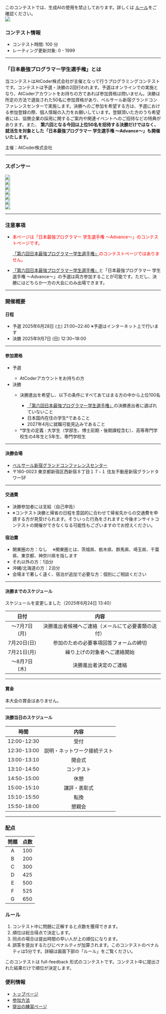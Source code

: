 
<div>

<style>
#t {
    text-align: left;
  }

  .mylist {
    margin-top: 0px;
    padding-left: 20px;
    list-style-type: none;
  }

  .mylist ul {
    margin-top: 0px;
  }

  .sponsore-label {
    margin: 40px 0 40px 0;
  }

  .sponsore-label h3 {
    text-align: center;
    margin: 0 0 0 0;
  }

  .sponsore {
    text-align: center;
    margin: 0 0 40px 0;
  }

  div.platinum-rectangle img {
    width: 180px;
    height: 90px;
    object-fit: contain;
  }

  div.gold-rectangle img {
    width: 150px;
    height: 75px;
    object-fit: contain;
  }

  div.silver-rectangle img {
    width: 120px;
    height: 60px;
    margin-top: 10px;
    margin-bottom: 10px;
    object-fit: contain;
  }

  div.silver-square img {
    width: 60px;
    height: 60px;
    margin-top: 10px;
    margin-bottom: 10px;
    object-fit: contain;
  }

  div.blonze-rectangle img {
    width: 100px;
    height: 50px;
    object-fit: contain;
  }

  table thead tr th {
    text-align: center;
  }

  table tbody tr td {
    text-align: center;
  }

</style>

<span>

<span>

<span>
このコンテストでは、生成AIの使用を禁止しております。詳しくは
  <a href="https://info.atcoder.jp/entry/llm-rules-ja?_gl=1*pg9i2k*_ga*NjgwOTI3NTUwLjE3Mzc0NDgzMDE.*_ga_RC512FD18N*czE3NDk3MDQ0NDgkbzQyMiRnMSR0MTc0OTcwNzQ1MiRqMjgkbDAkaDA.">ルール</a>をご確認ください。

</span>

<div>

<img src="https://img.atcoder.jp/arc1000/logo.png">

</img>

</div>



### **コンテスト情報**

<section>

<ul>

<li>
コンテスト時間: 100 分
</li>

<li>
レーティング更新対象: 0 - 
<span>
1999
</span>

</li>

</ul>

</section>

---

### **「日本最強プログラマー学生選手権」とは**

<section>

<p>
当コンテストはAtCoder株式会社が主催となって行うプログラミングコンテストです。コンテストは予選・決勝の2回行われます。予選はオンラインでの実施となり、AtCoderアカウントをお持ちの方であれば参加資格は問いません。決勝は所定の方法で選抜された50名に参加資格があり、ベルサール新宿グランドコンファレンスセンターで実施します。決勝へのご参加を希望する方は、予選における参加登録の際、個人情報の入力をお願いしています。登録頂いた方のうち希望者には、協賛企業の採用に関するご案内や関連イベントへのご招待などの特典があります。また、
<b>
第六回となる今回は上位50名を招待する決勝だけではなく、就活生を対象とした「日本最強プログラマー 学生選手権 ～Advance～」も開催いたします。
</b>

</p>

<div>
主催：AtCoder株式会社
</div>

</section>

---

### **スポンサー**

<div>

<div>

<div>

<div>
<a href="https://www.uniquevision.co.jp/">
<img src="https://img.atcoder.jp/arc201/uniquevision_log.png">

</img>
</a>
</div>

</div>

<div>

<div>
<a href="https://www.algo-artis.com/ ">
<img src="https://img.atcoder.jp/masters-qual/ALGOARTIS.png">

</img>
</a>
</div>

</div>

<div>

<div>
<a href="https://recruit.elysium.co.jp/">
<img src="https://img.atcoder.jp/abc358/ELYSIUM_logo.jpg">

</img>
</a>
</div>

</div>

<div>

<div>
<a href="https://www.future.co.jp/recruit/?utm_source=atcoder&utm_medium=referral&utm_campaign=arc180&utm_content=topsponsorlogo">
<img src="https://img.atcoder.jp/abc313/cf0977ed790e5ed4b883b022d112a36a.png">

</img>
</a>
</div>

</div>

<div>

<div>
<a href="https://www.fixstars.com/ja">
<img src="https://img.atcoder.jp/abc412/fixstars-logo.png">

</img>
</a>
</div>

</div>

<div>

<div>
<a href="https://www.basenet.co.jp/recruit/index.html">
<img src="https://img.atcoder.jp/arc201/43e0ea566d5bfe77220990a11aa3f26d.png">

</img>
</a>
</div>

</div>

<div>

<div>
<a href="https://www.recruit.co.jp/employment/students/internship/dsintern/?utm_source=atcoder_a&utm_medium=event&utm_campaign=25dssis">
<img src="https://img.atcoder.jp/abc412/recruit-logo.png">

</img>
</a>
</div>

</div>

</div>

</div>

---

### **注意事項**

<section>

<ul>

<li>

<font color="red">本ページは「日本最強プログラマー 学生選手権 ～Advance～」のコンテストページです。

<a href="https://atcoder.jp/contests/arc201">「第六回日本最強プログラマー学生選手権」</a>のコンテストページではありません。</font>

</li>

<li>
<a href="https://atcoder.jp/contests/arc201">「第六回日本最強プログラマー学生選手権」</a>と「日本最強プログラマー 学生選手権 ～Advance～」の予選は両方参加することが可能です。ただし、決勝にはどちらか一方の大会にのみ出場できます。
</li>

</ul>

</section>

---

### **開催概要**

#### **日程**

<ul>

<li>
予選 2025年6月28日
<span>
(土)
</span>
21:00~22:40 
<span>
※予選はインターネット上で行います
</span>

</li>

<li>
決勝 2025年9月7日
<span>
(日)
</span>
12:30~18:00
    
</li>

</ul>

---

#### **参加資格**

<ul>

<li>
予選
</li>

<ul>

<li>
AtCoderアカウントをお持ちの方
</li>

</ul>

<li>
決勝 
</li>

<ul>

<li>
決勝進出を希望し、以下の条件にすべてあてはまる方の中から上位100名
</li>

<ul>

<li>
<a href="https://atcoder.jp/contests/arc201">「第六回日本最強プログラマー学生選手権」</a>の決勝進出者に選ばれていないこと
</li>

<li>
日本国内在住の学生*であること
</li>

<li>
2027年4月に就職可能見込みであること
</li>

</ul>

<li>
*学生の定義 : 大学生（学部生、博士前期・後期課程含む）、高等専門学校生の4年生と5年生、専門学校生
</li>

</ul>

</ul>

---

#### **決勝会場**

<ul>

<li>
<a href="https://www.bellesalle.co.jp/shisetsu/shinjuku/bs_shinjukugrand/">ベルサール新宿グランドコンファレンスセンター</a>
</li>

<li>
〒160-0023 東京都新宿区西新宿８丁目１７−１ 住友不動産新宿グランドタワー5F
</li>

</ul>

---

#### **交通費**

<ul>

<li>
決勝参加者には支給（自己申告）
</li>

<li>
※コンテスト決勝と帰省の日程を意図的に合わせて帰省先からの交通費を申請する方が見受けられます。そういった行為をされますと今後オンサイトコンテストの開催ができなくなる可能性もございますのでお控えください。
</li>

</ul>

#### **宿泊費**

<ul>

<li>
関東圏の方：なし　
<span>
※関東圏とは、茨城県、栃木県、群馬県、埼玉県、千葉県、東京都、神奈川県を指します
</span>

</li>

<li>
それ以外の方：1泊分
</li>

<li>
沖縄/北海道の方：2泊分
</li>

<li>
会場まで著しく遠く、宿泊が追加で必要な方：個別にご相談ください
</li>

</ul>

---

#### **決勝までのスケジュール**

<section>

<p>

<span>
スケジュールを変更しました（2025年6月24日 13:40）
</span>

</p>

<div>

<div>

<table>

<thead>

<tr>

<th>
日付
</th>

<th>
内容
</th>

</tr>

</thead>

<tbody>

<tr>

<td>
～7月7日(月)
</td>

<td>
決勝進出者候補へご連絡（メールにて必要書類の送付）
</td>

</tr>

<tr>

<td>
7月20日(日)
</td>

<td>
参加のための必要事項回答フォームの締切
</td>

</tr>

<tr>

<td>
7月21日(月)
</td>

<td>
繰り上げの対象者へご連絡開始
</td>

</tr>

<tr>

<td>
～8月7日(木)
</td>

<td>
決勝進出者決定のご連絡
</td>

</tr>

</tbody>

</table>

</div>

</div>

</section>

---

#### **賞金**

<section>
本大会の賞金はありません。
    
</section>

---

#### **決勝当日のスケジュール**

<section>

<div>

<div>

<table>

<thead>

<tr>

<th>
時間
</th>

<th>
内容
</th>

</tr>

</thead>

<tbody>

<tr>

<td>
12:00-12:30
</td>

<td>
受付
</td>

</tr>

<tr>

<td>
12:30-13:00
</td>

<td>
説明・ネットワーク接続テスト
</td>

</tr>

<tr>

<td>
13:00-13:10
</td>

<td>
開会式
</td>

</tr>

<tr>

<td>
13:10-14:50
</td>

<td>
コンテスト
</td>

</tr>

<tr>

<td>
14:50-15:00
</td>

<td>
休憩
</td>

</tr>

<tr>

<td>
15:00-15:10
</td>

<td>
講評・表彰式
</td>

</tr>

<tr>

<td>
15:10-15:50
</td>

<td>
転換
</td>

</tr>

<tr>

<td>
15:50-18:00
</td>

<td>
懇親会
</td>

</tr>

</tbody>

</table>

</div>

</div>

</section>

---

### **配点**

<section>

<div>

<div>

<table>

<thead>

<tr>

<th>
問題
</th>

<th>
点数
</th>

</tr>

</thead>

<tbody>

<tr>

<td>
A
</td>

<td>
100
</td>

</tr>

<tr>

<td>
B
</td>

<td>
200
</td>

</tr>

<tr>

<td>
C
</td>

<td>
300
</td>

</tr>

<tr>

<td>
D
</td>

<td>
425
</td>

</tr>

<tr>

<td>
E
</td>

<td>
500
</td>

</tr>

<tr>

<td>
F
</td>

<td>
525
</td>

</tr>

<tr>

<td>
G
</td>

<td>
650
</td>

</tr>

</tbody>

</table>

</div>

</div>

</section>

### **ルール**

<section>

<ol>

<li>
コンテスト中に問題に正解すると点数を獲得できます。
</li>

<li>
順位は総合得点で決定します。
</li>

<li>
同点の場合は提出時間の早い人が上の順位になります。
</li>

<li>
誤答を提出するたびにペナルティが加算されます。このコンテストのペナルティは5分です。詳細は画面下部の「ルール」をご覧ください。
</li>

</ol>

<p>
このコンテストは full-feedback 形式のコンテストです。コンテスト中に提出された結果だけで順位が決定します。
      
</p>

</section>

### **便利情報**

<ul>

<li>
<a href="https://atcoder.jp/">トップページ</a>
</li>

<li>
<a href="https://atcoder.jp/post/2">参加方法</a>
</li>

<li>
<a href="https://atcoder.jp/contests/practice">提出の練習ページ</a>
</li>

</ul>

</span>

</span>

</div>
